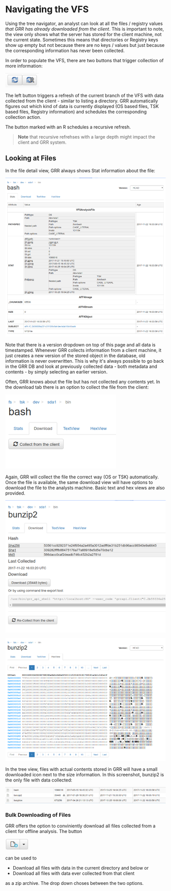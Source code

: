 # Navigating the VFS #

Using the tree navigator, an analyst can look at all the files / registry values *that GRR has already downloaded from the client*. This is important to note, the view only shows what the server has stored for the client machine, not the current state. Sometimes this means that directories or Registry keys show up empty but not because there are no keys / values but just because the corresponding information has never been collected.

In order to populate the VFS, there are two buttons that trigger collection of more information:

![Refresh](../../images/refresh_buttons.png "Refresh Buttons")

The left button triggers a refresh of the current branch of the VFS with data collected from the client - similar to listing a directory. GRR automatically figures out which kind of data is currently displayed (OS based files, TSK based files, Registry information) and schedules the corresponding collection action.

The button marked with an R schedules a recursive refresh.

> **Note** that recursive refrehses with a large depth might impact the client and GRR system.

## Looking at Files ##

In the file detail view, GRR always shows Stat information about the file:

![Stat Information](../../images/stat_info.png "Stat Information")

Note that there is a version dropdown on top of this page and all data is timestamped. Whenever GRR collects information from a client machine, it just creates a new version of the stored object in the database, old information is never overwritten. This is why it's always possible to go back in the GRR DB and look at previously collected data - both metadata and contents - by simply selecting an earlier version.

Often, GRR knows about the file but has not collected any contents yet. In the download tab there is an option to collect the file from the client:

![Collect From Client](../../images/collect_from_client.png "Collect From Client")

Again, GRR will collect the file the correct way (OS or TSK) automatically. Once the file is available, the same download view will have options to download the file to the analysts machine. Basic text and hex views are also provided.

![Collected From Client](../../images/collected_from_client.png "Collected From Client")

![Hex View](../../images/hexview.png "Hex View")

In the tree view, files with actual contents stored in GRR will have a small downloaded icon next to the size information. In this screenshot, bunzip2 is the only file with data collected:

![Downloaded File](../../images/downloaded_file.png "Downloaded File")

### Bulk Downloading of Files ###

GRR offers the option to conviniently download all files collected from a client for offline analysis. The button

![File Download Button](../../images/download.png "Download Button")

can be used to

- Download all files with data in the current directory and below or
- Download all files with data ever collected from that client

as a zip archive. The drop down choses between the two options.
